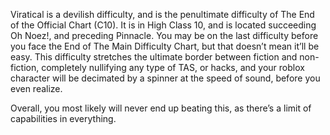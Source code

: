 Viratical is a devilish difficulty, and is the penultimate difficulty of The End of the Official Chart (C10). It is in High Class 10, and is located succeeding Oh Noez!, and preceding Pinnacle. You may be on the last difficulty before you face the End of The Main Difficulty Chart, but that doesn’t mean it’ll be easy. This difficulty stretches the ultimate border between fiction and non-fiction, completely nullifying any type of TAS, or hacks, and your roblox character will be decimated by a spinner at the speed of sound, before you even realize.

Overall, you most likely will never end up beating this, as there’s a limit of capabilities in everything.

